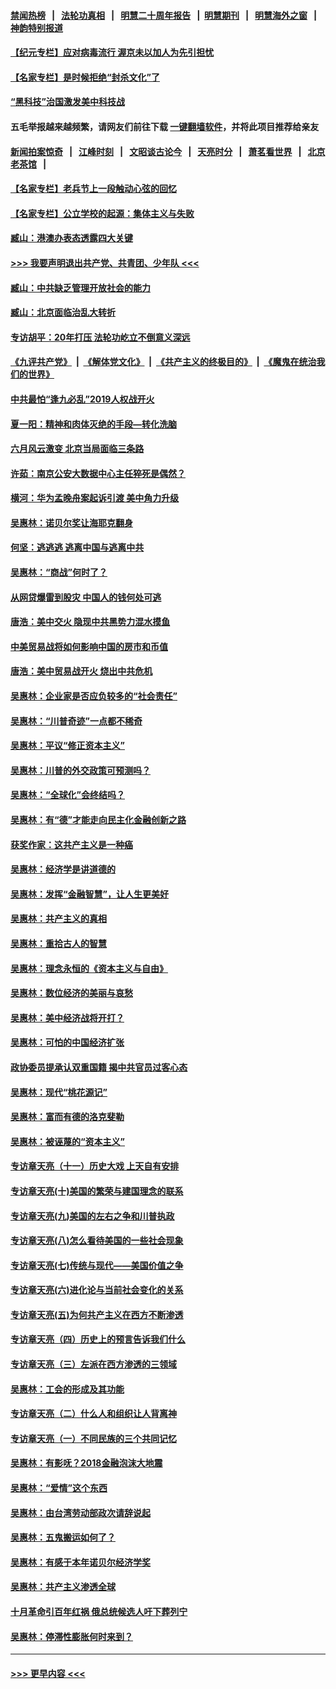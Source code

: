 #### [禁闻热榜](热点新闻.md?=0)  &nbsp;&nbsp;|&nbsp;&nbsp; [法轮功真相](https://github.com/gfw-breaker/truth/blob/master/README.md?=0) &nbsp;&nbsp;|&nbsp;&nbsp; [明慧二十周年报告](https://github.com/gfw-breaker/mh-reports/blob/master/README.md?=0) &nbsp;&nbsp;|&nbsp;&nbsp;[明慧期刊](https://github.com/gfw-breaker/mh-qikan) &nbsp;&nbsp;|&nbsp;&nbsp; [明慧海外之窗](https://github.com/gfw-breaker/mh-news/blob/master/README.md?=0) &nbsp;&nbsp;|&nbsp;&nbsp; [神韵特别报道](https://github.com/gfw-breaker/mh-news/blob/master/shenyun.md?=0)
#### [【纪元专栏】应对病毒流行 渥京未以加人为先引担忧](../pages/nsc423/n11875714.md?t=03131202) 
#### [【名家专栏】是时候拒绝“封杀文化”了](../pages/nsc423/n11814093.md?t=03131202) 
#### [“黑科技”治国激发美中科技战](../pages/nsc423/n11638056.md?t=03131202) 
#### 五毛举报越来越频繁，请网友们前往下载 [一键翻墙软件](https://github.com/gfw-breaker/ssr-accounts)，并将此项目推荐给亲友
#### [新闻拍案惊奇](https://github.com/gfw-breaker/banned-news/blob/master/pages/link4.md) &nbsp;&nbsp;|&nbsp;&nbsp; [江峰时刻](https://github.com/gfw-breaker/banned-news/blob/master/pages/link4.md) &nbsp;&nbsp;|&nbsp;&nbsp; [文昭谈古论今](https://github.com/gfw-breaker/banned-news/blob/master/pages/link4.md) &nbsp;&nbsp;|&nbsp;&nbsp; [天亮时分](https://github.com/gfw-breaker/banned-news/blob/master/pages/link4.md) &nbsp;&nbsp;|&nbsp;&nbsp; [萧茗看世界](https://github.com/gfw-breaker/banned-news/blob/master/pages/link4.md) &nbsp;&nbsp;|&nbsp;&nbsp; [北京老茶馆](https://github.com/gfw-breaker/banned-news/blob/master/pages/link4.md) &nbsp;&nbsp;|&nbsp;&nbsp; 
#### [【名家专栏】老兵节上一段触动心弦的回忆](../pages/nsc423/n11646016.md?t=03131202) 
#### [【名家专栏】公立学校的起源：集体主义与失败](../pages/nsc423/n11601833.md?t=03131202) 
#### [臧山：港澳办表态透露四大关键](../pages/nsc423/n11421628.md?t=03131202) 
#### [>>> 我要声明退出共产党、共青团、少年队 <<<](https://github.com/begood0513/goodnews/blob/master/quit/letter.md) 
#### [臧山：中共缺乏管理开放社会的能力](../pages/nsc423/n11407457.md?t=03131202) 
#### [臧山：北京面临治乱大转折](../pages/nsc423/n11406895.md?t=03131202) 
#### [专访胡平：20年打压 法轮功屹立不倒意义深远](../pages/nsc423/n11398800.md?t=03131202) 
#### [《九评共产党》](https://github.com/begood0513/9ping.md/blob/master/README.md) &nbsp;|&nbsp; [《解体党文化》](../../../../jtdwh.md/blob/master/README.md)  &nbsp;|&nbsp; [《共产主义的终极目的》](../../../../gczydzjmd.md/blob/master/README.md) &nbsp;|&nbsp; [《魔鬼在统治我们的世界》](../../../../mgztzwmdsj.md/blob/master/README.md) 
#### [中共最怕“逢九必乱”2019人权战开火](../pages/nsc423/n11385248.md?t=03131202) 
#### [夏一阳：精神和肉体灭绝的手段—转化洗脑](../pages/nsc423/n11368250.md?t=03131202) 
#### [六月风云激变 北京当局面临三条路](../pages/nsc423/n11313668.md?t=03131202) 
#### [许茹：南京公安大数据中心主任猝死是偶然？](../pages/nsc423/n11064744.md?t=03131202) 
#### [横河：华为孟晚舟案起诉引渡 美中角力升级](../pages/nsc423/n11027230.md?t=03131202) 
#### [吴惠林：诺贝尔奖让海耶克翻身](../pages/nsc423/n10890049.md?t=03131202) 
#### [何坚：逃逃逃 逃离中国与逃离中共](../pages/nsc423/n10592891.md?t=03131202) 
#### [吴惠林：“商战”何时了？](../pages/nsc423/n10573558.md?t=03131202) 
#### [从网贷爆雷到股灾 中国人的钱何处可逃](../pages/nsc423/n10572800.md?t=03131202) 
#### [唐浩：美中交火 隐现中共黑势力混水摸鱼](../pages/nsc423/n10544040.md?t=03131202) 
#### [中美贸易战将如何影响中国的房市和币值](../pages/nsc423/n10543697.md?t=03131202) 
#### [唐浩：美中贸易战开火 烧出中共危机](../pages/nsc423/n10540126.md?t=03131202) 
#### [吴惠林：企业家是否应负较多的“社会责任”](../pages/nsc423/n10535022.md?t=03131202) 
#### [吴惠林：“川普奇迹”一点都不稀奇](../pages/nsc423/n10512808.md?t=03131202) 
#### [吴惠林：平议“修正资本主义”](../pages/nsc423/n10495724.md?t=03131202) 
#### [吴惠林：川普的外交政策可预测吗？](../pages/nsc423/n10462387.md?t=03131202) 
#### [吴惠林：“全球化”会终结吗？](../pages/nsc423/n10452838.md?t=03131202) 
#### [吴惠林：有“德”才能走向民主化金融创新之路](../pages/nsc423/n10432292.md?t=03131202) 
#### [获奖作家：这共产主义是一种癌](../pages/nsc423/n10431541.md?t=03131202) 
#### [吴惠林：经济学是讲道德的](../pages/nsc423/n10398014.md?t=03131202) 
#### [吴惠林：发挥“金融智慧”，让人生更美好](../pages/nsc423/n10375019.md?t=03131202) 
#### [吴惠林：共产主义的真相](../pages/nsc423/n10351394.md?t=03131202) 
#### [吴惠林：重拾古人的智慧](../pages/nsc423/n10337691.md?t=03131202) 
#### [吴惠林：理念永恒的《资本主义与自由》](../pages/nsc423/n10316274.md?t=03131202) 
#### [吴惠林：数位经济的美丽与哀愁](../pages/nsc423/n10292946.md?t=03131202) 
#### [吴惠林：美中经济战将开打？](../pages/nsc423/n10258825.md?t=03131202) 
#### [吴惠林：可怕的中国经济扩张](../pages/nsc423/n10219147.md?t=03131202) 
#### [政协委员提承认双重国籍 揭中共官员过客心态](../pages/nsc423/n10208809.md?t=03131202) 
#### [吴惠林：现代“桃花源记”](../pages/nsc423/n10185234.md?t=03131202) 
#### [吴惠林：富而有德的洛克斐勒](../pages/nsc423/n10142264.md?t=03131202) 
#### [吴惠林：被诬蔑的“资本主义”](../pages/nsc423/n10124816.md?t=03131202) 
#### [专访章天亮（十一）历史大戏 上天自有安排](../pages/nsc423/n10094905.md?t=03131202) 
#### [专访章天亮(十)美国的繁荣与建国理念的联系](../pages/nsc423/n10094899.md?t=03131202) 
#### [专访章天亮(九)美国的左右之争和川普执政](../pages/nsc423/n10094889.md?t=03131202) 
#### [专访章天亮(八)怎么看待美国的一些社会现象](../pages/nsc423/n10094857.md?t=03131202) 
#### [专访章天亮(七)传统与现代——美国价值之争](../pages/nsc423/n10093140.md?t=03131202) 
#### [专访章天亮(六)进化论与当前社会变化的关系](../pages/nsc423/n10092036.md?t=03131202) 
#### [专访章天亮(五)为何共产主义在西方不断渗透](../pages/nsc423/n10083620.md?t=03131202) 
#### [专访章天亮（四）历史上的预言告诉我们什么](../pages/nsc423/n10083606.md?t=03131202) 
#### [专访章天亮（三）左派在西方渗透的三领域](../pages/nsc423/n10081115.md?t=03131202) 
#### [吴惠林：工会的形成及其功能](../pages/nsc423/n10080633.md?t=03131202) 
#### [专访章天亮（二）什么人和组织让人背离神](../pages/nsc423/n10076637.md?t=03131202) 
#### [专访章天亮（一）不同民族的三个共同记忆](../pages/nsc423/n10074188.md?t=03131202) 
#### [吴惠林：有影呒？2018金融泡沫大地震](../pages/nsc423/n10040534.md?t=03131202) 
#### [吴惠林：“爱情”这个东西](../pages/nsc423/n10019423.md?t=03131202) 
#### [吴惠林：由台湾劳动部政次请辞说起](../pages/nsc423/n9979679.md?t=03131202) 
#### [吴惠林：五鬼搬运如何了？](../pages/nsc423/n9925338.md?t=03131202) 
#### [吴惠林：有感于本年诺贝尔经济学奖](../pages/nsc423/n9871883.md?t=03131202) 
#### [吴惠林：共产主义渗透全球](../pages/nsc423/n9812748.md?t=03131202) 
#### [十月革命引百年红祸 俄总统候选人吁下葬列宁](../pages/nsc423/n9810182.md?t=03131202) 
#### [吴惠林：停滞性膨胀何时来到？](../pages/nsc423/n9764136.md?t=03131202) 

----
#### [ >>> 更早内容 <<< ](../indexes/nsc423-earlier.md)
